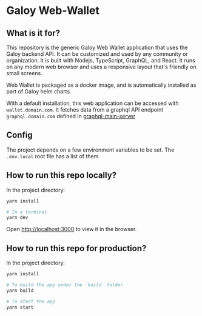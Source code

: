# Galoy Web-Wallet

## What is it for?

This repository is the generic Galoy Web Wallet application that uses the Galoy backend API. It can be customized and used by any community or organization. It is built with Nodejs, TypeScript, GraphQL, and React. It runs on any modern web browser and uses a responsive layout that's friendly on small screens.

Web Wallet is packaged as a docker image, and is automatically installed as part of Galoy helm charts.

With a default installation, this web application can be accessed with `wallet.domain.com`. It fetches data from a graphql API endpoint `graphql.domain.com` defined in [graphql-main-server](https://github.com/GaloyMoney/galoy/blob/main/src/servers/graphql-main-server.ts)

## Config

The project depends on a few environment variables to be set. The `.env.local` root file has a list of them.

## How to run this repo locally?

In the project directory:

```sh
yarn install

# In a terminal
yarn dev
```

Open [http://localhost:3000](http://localhost:3000) to view it in the browser.

## How to run this repo for production?

In the project directory:

```sh
yarn install

# To build the app under the `build` folder
yarn build

# To start the app
yarn start
```

